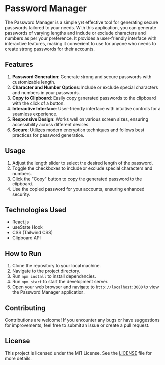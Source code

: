 # Password Manager

The Password Manager is a simple yet effective tool for generating secure passwords tailored to your needs. With this application, you can generate passwords of varying lengths and include or exclude characters and numbers as per your preference. It provides a user-friendly interface with interactive features, making it convenient to use for anyone who needs to create strong passwords for their accounts.

## Features

1. **Password Generation**: Generate strong and secure passwords with customizable length.
2. **Character and Number Options**: Include or exclude special characters and numbers in your passwords.
3. **Copy to Clipboard**: Easily copy generated passwords to the clipboard with the click of a button.
4. **Interactive Interface**: User-friendly interface with intuitive controls for a seamless experience.
5. **Responsive Design**: Works well on various screen sizes, ensuring accessibility across different devices.
6. **Secure**: Utilizes modern encryption techniques and follows best practices for password generation.

## Usage

1. Adjust the length slider to select the desired length of the password.
2. Toggle the checkboxes to include or exclude special characters and numbers.
3. Click the "Copy" button to copy the generated password to the clipboard.
4. Use the copied password for your accounts, ensuring enhanced security.

## Technologies Used

- React.js
- useState Hook
- CSS (Tailwind CSS)
- Clipboard API

## How to Run

1. Clone the repository to your local machine.
2. Navigate to the project directory.
3. Run `npm install` to install dependencies.
4. Run `npm start` to start the development server.
5. Open your web browser and navigate to `http://localhost:3000` to view the Password Manager application.

## Contributing

Contributions are welcome! If you encounter any bugs or have suggestions for improvements, feel free to submit an issue or create a pull request.

## License

This project is licensed under the MIT License. See the [LICENSE](LICENSE) file for more details.
